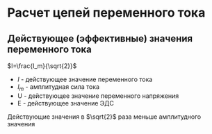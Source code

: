 # Расчет цепей переменного тока

## Действующее (эффективные) значения переменного тока

$I=\frac{I_m}{\sqrt{2}}$

- $I$ - действующее значение переменного тока
- $I_m$ - амплитудная сила тока
- U - действующее значение переменного напряжения
- E - действующее значение ЭДС

Действующие значения в $\sqrt{2}$ раза меньше амплитудного значения